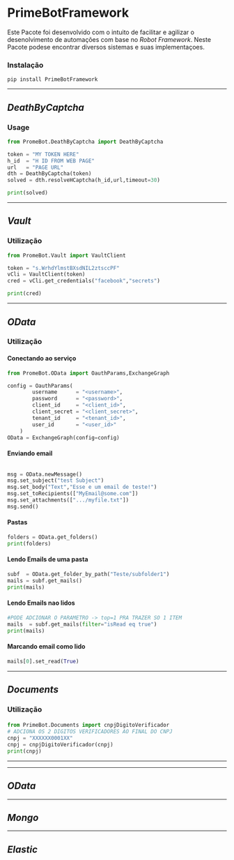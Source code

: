 # PrimeBotFramework
Este Pacote foi desenvolvido com o intuito de facilitar e agilizar o desenolvimento de automações com base no _Robot Framework_.
Neste Pacote podese encontrar diversos sistemas e suas implementaçoes.

### Instalação
```ssh
pip install PrimeBotFramework
```

___
## _DeathByCaptcha_

### Usage
```py
from PromeBot.DeathByCaptcha import DeathByCaptcha

token = "MY TOKEN HERE"
h_id  = "H ID FROM WEB PAGE"
url   = "PAGE URL"
dth = DeathByCaptcha(token)
solved = dth.resolveHCaptcha(h_id,url,timeout=30)

print(solved)

```

___
## _Vault_


### Utilização
```py
from PromeBot.Vault import VaultClient

token = "s.WrhdYlmstBXsdNIL2ztsccPF"
vCli = VaultClient(token)
cred = vCli.get_credentials("facebook","secrets")

print(cred)

```
___

## _OData_

### Utilização
#### Conectando ao serviço
```py
from PromeBot.OData import OauthParams,ExchangeGraph

config = OauthParams(
        username      = "<username>",
        password      = "<password>",
        client_id     = "<client_id>",
        client_secret = "<client_secret>",
        tenant_id     = "<tenant_id>",
        user_id       = "<user_id>"
    )
OData = ExchangeGraph(config=config)
```
#### Enviando email
```py

msg = OData.newMessage()
msg.set_subject("test Subject")
msg.set_body("Text","Esse e um email de teste!")
msg.set_toRecipients(["MyEmail@some.com"])
msg.set_attachments([".../myfile.txt"])
msg.send()
```
#### Pastas
```py
folders = OData.get_folders()
print(folders)
```
#### Lendo Emails de uma pasta
```py
subf  = OData.get_folder_by_path("Teste/subfolder1")
mails = subf.get_mails()
print(mails)
```
#### Lendo Emails nao lidos
```py
#PODE ADCIONAR O PARAMETRO -> top=1 PRA TRAZER SO 1 ITEM
mails  = subf.get_mails(filter="isRead eq true")
print(mails)
```

#### Marcando email como lido
```py
mails[0].set_read(True)
```
___
## _Documents_
### Utilização
#### 
```py
from PrimeBot.Documents import cnpjDigitoVerificador
# ADCIONA OS 2 DIGITOS VERIFICADORES AO FINAL DO CNPJ
cnpj = "XXXXXX0001XX"
cnpj = cnpjDigitoVerificador(cnpj)
print(cnpj)
```
___



___
## _OData_

___
## _Mongo_

___
## _Elastic_

